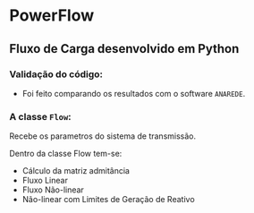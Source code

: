 # PowerFlow

## Fluxo de Carga desenvolvido em Python

### Validação do código:
- Foi feito comparando os resultados com o software `ANAREDE`.

### A classe `Flow`:
Recebe os parametros do sistema de transmissão.

Dentro da classe Flow tem-se:

- Cálculo da matriz admitância
- Fluxo Linear
- Fluxo Não-linear
- Não-linear com Limites de Geração de Reativo

